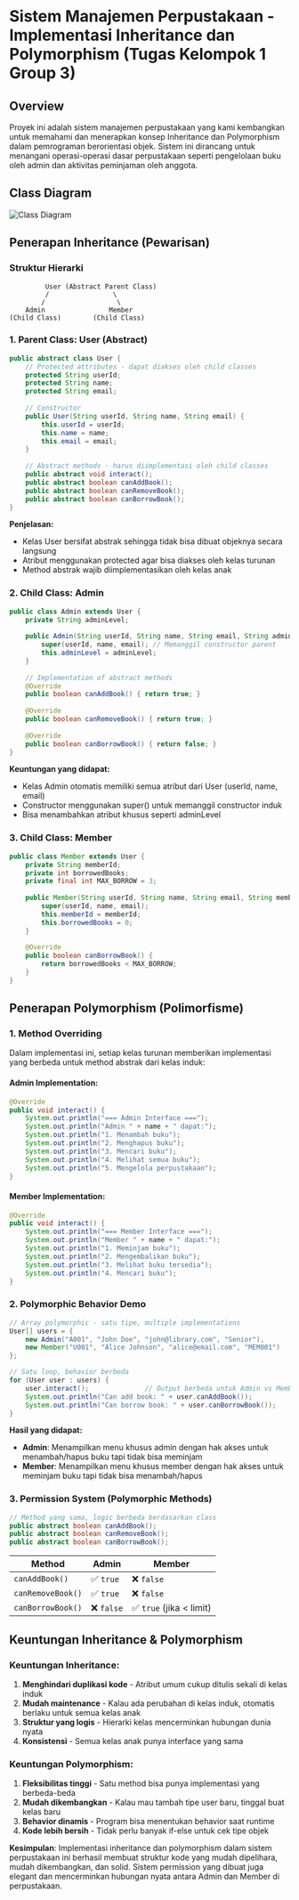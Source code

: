 # Sistem Manajemen Perpustakaan - Implementasi Inheritance dan Polymorphism (Tugas Kelompok 1 Group 3)

## Overview
Proyek ini adalah sistem manajemen perpustakaan yang kami kembangkan untuk memahami dan menerapkan konsep Inheritance dan Polymorphism dalam pemrograman berorientasi objek. Sistem ini dirancang untuk menangani operasi-operasi dasar perpustakaan seperti pengelolaan buku oleh admin dan aktivitas peminjaman oleh anggota.

## Class Diagram

![Class Diagram](docs/Soal%20No%20-%201%20Class%20Diagram/ClassDiagramImage.png)

## Penerapan Inheritance (Pewarisan)

### Struktur Hierarki
```
         User (Abstract Parent Class)
         /                \
        /                  \
    Admin                Member
(Child Class)        (Child Class)
```

### 1. Parent Class: User (Abstract)
```java
public abstract class User {
    // Protected attributes - dapat diakses oleh child classes
    protected String userId;
    protected String name;
    protected String email;
    
    // Constructor
    public User(String userId, String name, String email) {
        this.userId = userId;
        this.name = name;
        this.email = email;
    }
    
    // Abstract methods - harus diimplementasi oleh child classes
    public abstract void interact();
    public abstract boolean canAddBook();
    public abstract boolean canRemoveBook();
    public abstract boolean canBorrowBook();
}
```

**Penjelasan:**
- Kelas User bersifat abstrak sehingga tidak bisa dibuat objeknya secara langsung
- Atribut menggunakan protected agar bisa diakses oleh kelas turunan
- Method abstrak wajib diimplementasikan oleh kelas anak

### 2. Child Class: Admin
```java
public class Admin extends User {
    private String adminLevel;
    
    public Admin(String userId, String name, String email, String adminLevel) {
        super(userId, name, email); // Memanggil constructor parent
        this.adminLevel = adminLevel;
    }
    
    // Implementation of abstract methods
    @Override
    public boolean canAddBook() { return true; }
    
    @Override
    public boolean canRemoveBook() { return true; }
    
    @Override
    public boolean canBorrowBook() { return false; }
}
```

**Keuntungan yang didapat:**
- Kelas Admin otomatis memiliki semua atribut dari User (userId, name, email)
- Constructor menggunakan super() untuk memanggil constructor induk
- Bisa menambahkan atribut khusus seperti adminLevel

### 3. Child Class: Member
```java
public class Member extends User {
    private String memberId;
    private int borrowedBooks;
    private final int MAX_BORROW = 3;
    
    public Member(String userId, String name, String email, String memberId) {
        super(userId, name, email);
        this.memberId = memberId;
        this.borrowedBooks = 0;
    }
    
    @Override
    public boolean canBorrowBook() { 
        return borrowedBooks < MAX_BORROW; 
    }
}
```

## Penerapan Polymorphism (Polimorfisme)

### 1. Method Overriding
Dalam implementasi ini, setiap kelas turunan memberikan implementasi yang berbeda untuk method abstrak dari kelas induk:

#### Admin Implementation:
```java
@Override
public void interact() {
    System.out.println("=== Admin Interface ===");
    System.out.println("Admin " + name + " dapat:");
    System.out.println("1. Menambah buku");
    System.out.println("2. Menghapus buku");
    System.out.println("3. Mencari buku");
    System.out.println("4. Melihat semua buku");
    System.out.println("5. Mengelola perpustakaan");
}
```

#### Member Implementation:
```java
@Override
public void interact() {
    System.out.println("=== Member Interface ===");
    System.out.println("Member " + name + " dapat:");
    System.out.println("1. Meminjam buku");
    System.out.println("2. Mengembalikan buku");
    System.out.println("3. Melihat buku tersedia");
    System.out.println("4. Mencari buku");
}
```

### 2. Polymorphic Behavior Demo
```java
// Array polymorphic - satu tipe, multiple implementations
User[] users = {
    new Admin("A001", "John Doe", "john@library.com", "Senior"),
    new Member("U001", "Alice Johnson", "alice@email.com", "MEM001")
};

// Satu loop, behavior berbeda
for (User user : users) {
    user.interact();              // Output berbeda untuk Admin vs Member
    System.out.println("Can add book: " + user.canAddBook());
    System.out.println("Can borrow book: " + user.canBorrowBook());
}
```

**Hasil yang didapat:**
- **Admin**: Menampilkan menu khusus admin dengan hak akses untuk menambah/hapus buku tapi tidak bisa meminjam
- **Member**: Menampilkan menu khusus member dengan hak akses untuk meminjam buku tapi tidak bisa menambah/hapus

### 3. Permission System (Polymorphic Methods)
```java
// Method yang sama, logic berbeda berdasarkan class
public abstract boolean canAddBook();
public abstract boolean canRemoveBook();
public abstract boolean canBorrowBook();
```

| Method | Admin | Member |
|--------|-------|--------|
| `canAddBook()` | ✅ `true` | ❌ `false` |
| `canRemoveBook()` | ✅ `true` | ❌ `false` |
| `canBorrowBook()` | ❌ `false` | ✅ `true` (jika < limit) |

## Keuntungan Inheritance & Polymorphism

### Keuntungan Inheritance:
1. **Menghindari duplikasi kode** - Atribut umum cukup ditulis sekali di kelas induk
2. **Mudah maintenance** - Kalau ada perubahan di kelas induk, otomatis berlaku untuk semua kelas anak
3. **Struktur yang logis** - Hierarki kelas mencerminkan hubungan dunia nyata
4. **Konsistensi** - Semua kelas anak punya interface yang sama

### Keuntungan Polymorphism:
1. **Fleksibilitas tinggi** - Satu method bisa punya implementasi yang berbeda-beda
2. **Mudah dikembangkan** - Kalau mau tambah tipe user baru, tinggal buat kelas baru
3. **Behavior dinamis** - Program bisa menentukan behavior saat runtime
4. **Kode lebih bersih** - Tidak perlu banyak if-else untuk cek tipe objek

**Kesimpulan**: Implementasi inheritance dan polymorphism dalam sistem perpustakaan ini berhasil membuat struktur kode yang mudah dipelihara, mudah dikembangkan, dan solid. Sistem permission yang dibuat juga elegant dan mencerminkan hubungan nyata antara Admin dan Member di perpustakaan.
